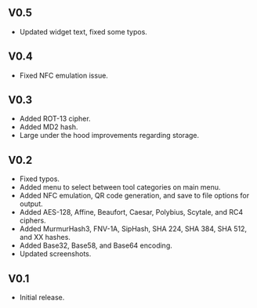 ## V0.5
- Updated widget text, fixed some typos.

## V0.4
- Fixed NFC emulation issue.

## V0.3
- Added ROT-13 cipher.
- Added MD2 hash.
- Large under the hood improvements regarding storage.

## V0.2
- Fixed typos.
- Added menu to select between tool categories on main menu.
- Added NFC emulation, QR code generation, and save to file options for output.
- Added AES-128, Affine, Beaufort, Caesar, Polybius, Scytale, and RC4 ciphers.
- Added MurmurHash3, FNV-1A, SipHash, SHA 224, SHA 384, SHA 512, and XX hashes.
- Added Base32, Base58, and Base64 encoding.
- Updated screenshots.

## V0.1
- Initial release.
